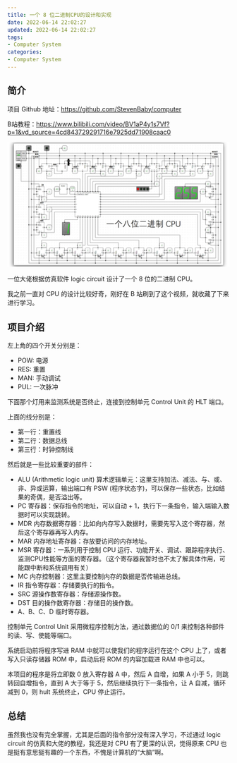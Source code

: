 ```yaml
---
title: 一个 8 位二进制CPU的设计和实现
date: 2022-06-14 22:02:27
updated: 2022-06-14 22:02:27
tags:
- Computer System
categories:
- Computer System
---
```


## 简介

项目 Github 地址：https://github.com/StevenBaby/computer

B站教程：https://www.bilibili.com/video/BV1aP4y1s7Vf?p=1&vd_source=4cd843729291716e7925dd71908caac0


![](2022-6-14/2022-6-14_1.jpg)

一位大佬根据仿真软件 logic circuit 设计了一个 8 位的二进制 CPU。

我之前一直对 CPU 的设计比较好奇，刚好在 B 站刷到了这个视频，就收藏了下来进行学习。

## 项目介绍
左上角的四个开关分别是：
- POW: 电源
- RES: 重置
- MAN: 手动调试
- PUL: 一次脉冲

下面那个灯用来监测系统是否终止，连接到控制单元 Control Unit 的 HLT 端口。

上面的线分别是：
- 第一行：重置线
- 第二行：数据总线
- 第三行：时钟控制线

然后就是一些比较重要的部件：
- ALU (Arithmetic logic unit) 算术逻辑单元：这里支持加法、减法、与、或、非、异或运算，输出端口有 PSW (程序状态字)，可以保存一些状态，比如结果的奇偶，是否溢出等。
- PC 寄存器：保存指令的地址，可以自动 + 1，执行下一条指令，输入端输入数据时可以实现跳转。
- MDR 内存数据寄存器：比如向内存写入数据时，需要先写入这个寄存器，然后这个寄存器再写入内存。
- MAR 内存地址寄存器：存放要访问的内存地址。
- MSR 寄存器：一系列用于控制 CPU 运行、功能开关、调试、跟踪程序执行、监测CPU性能等方面的寄存器。（这个寄存器我暂时也不太了解具体作用，可能跟中断和系统调用有关）
- MC 内存控制器：这里主要控制内存的数据是否传输进总线。
- IR 指令寄存器：存储要执行的指令。
- SRC 源操作数寄存器：存储源操作数。
- DST 目的操作数寄存器：存储目的操作数。
- A、B、C、D 临时寄存器。

控制单元 Control Unit 采用微程序控制方法，通过数据位的 0/1 来控制各种部件的读、写、使能等端口。

系统启动前将程序写进 RAM 中就可以使我们的程序运行在这个 CPU 上了，或者写入只读存储器 ROM 中，启动后将 ROM 的内容加载进 RAM 中也可以。

本项目的程序是将立即数 0 放入寄存器 A 中，然后 A 自增，如果 A 小于 5，则跳转回自增指令，直到 A 大于等于 5，然后继续执行下一条指令，让 A 自减，循环减到 0，则 hult 系统终止，CPU 停止运行。

## 总结
虽然我也没有完全掌握，尤其是后面的指令部分没有深入学习，不过通过 logic circuit 的仿真和大佬的教程，我还是对 CPU 有了更深的认识，觉得原来 CPU 也是挺有意思挺有趣的一个东西，不愧是计算机的“大脑”啊。